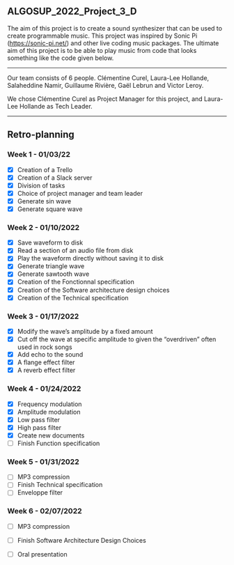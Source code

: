 ## ALGOSUP_2022_Project_3_D

The aim of this project is to create a sound synthesizer that can be used to create programmable music. 
This project was inspired by Sonic Pi (https://sonic-pi.net/) and other live coding music packages. 
The ultimate aim of this project is to be able to play music from code that looks something like the code given below.

<hr>

Our team consists of 6 people. Clémentine Curel, Laura-Lee Hollande, Salaheddine Namir, Guillaume Rivière, Gaël Lebrun and Victor Leroy.

We chose Clémentine Curel as Project Manager for this project, and Laura-Lee Hollande as Tech Leader.

<hr>

## Retro-planning

###  Week 1 - 01/03/22

- [x] Creation of a Trello
- [x] Creation of a Slack server
- [x] Division of tasks
- [x] Choice of project manager and team leader
- [x] Generate sin wave
- [x] Generate square wave

### Week 2 - 01/10/2022

- [x] Save waveform to disk
- [x] Read a section of an audio file from disk
- [x] Play the waveform directly without saving it to disk
- [x] Generate triangle wave
- [x] Generate sawtooth wave
- [x] Creation of the Fonctionnal specification
- [x] Creation of the Software architecture design choices
- [x] Creation of the Technical specification

### Week 3 - 01/17/2022

- [x] Modify the wave’s amplitude by a fixed amount
- [x] Cut off the wave at specific amplitude to given the “overdriven” often used in rock songs
- [x] Add echo to the sound
- [x] A flange effect filter
- [x] A reverb effect filter

### Week 4 - 01/24/2022

- [x] Frequency modulation
- [x] Amplitude modulation
- [x] Low pass filter
- [x] High pass filter
- [x] Create new documents 
- [ ] Finish Function specification

### Week 5 - 01/31/2022

- [ ] MP3 compression
- [ ] Finish Technical specification
- [ ] Enveloppe filter

### Week 6 - 02/07/2022

- [ ] MP3 compression
- [ ] Finish Software Architecture Design Choices
- [ ] Oral presentation


